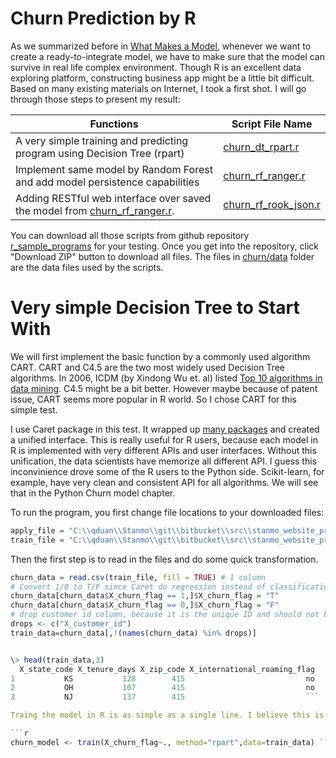 # Churn Prediction by R
As we summarized before in [What Makes a Model](../what_makes_a_model.md), whenever we want to create a ready-to-integrate model, we have to make sure that the model can survive in real life complex environment. Though R is an excellent data exploring platform, constructing business app might be a little bit difficult. Based on many existing materials on Internet, I took a first shot. I will go through those steps to present my result:

|  Functions |  Script File Name |
| -- | -- |
|  A very simple training and predicting program using Decision Tree (rpart) |  [churn_dt_rpart.r](https://github.com/qiyangduan/r_sample_programs/blob/master/churn/churn_dt_rpart.r) |
| Implement same model by Random Forest and add model persistence capabilities | [churn_rf_ranger.r](https://github.com/qiyangduan/r_sample_programs/blob/master/churn/churn_rf_ranger.r)|
| Adding RESTful web interface over saved the model from [churn_rf_ranger.r](https://github.com/qiyangduan/r_sample_programs/blob/master/churn/churn_rf_ranger.r).  | [churn_rf_rook_json.r](https://github.com/qiyangduan/r_sample_programs/blob/master/churn/churn_rf_rook_json.r)|

You can download all those scripts from github repository [r_sample_programs](https://github.com/qiyangduan/r_sample_programs) for your testing. Once you get into the repository, click "Download ZIP" button to download all files.
The files in [churn/data](https://github.com/qiyangduan/r_sample_programs/tree/master/churn/data) folder are the data files used by the scripts.


# Very simple Decision Tree to Start With

We will first implement the basic function by a commonly used algorithm CART. CART and C4.5 are the two most widely used Decision Tree algorithms. In 2006, ICDM (by Xindong Wu et. al) listed [Top 10 algorithms in data mining](http://www.cs.uvm.edu/~icdm/algorithms/10Algorithms-08.pdf). C4.5 might be a bit better. However maybe because of patent issue, CART seems more popular in R world. So I chose CART for this simple test.

I use Caret package in this test. It wrapped up [many packages](http://topepo.github.io/caret/modelList.html) and created a unified interface. This is really useful for R users, because each model in R is implemented with very different APIs and user interfaces. 
Without this unification, the data scientists have memorize all different API. I guess this inconvinience drove some of the R users to the Python side. Scikit-learn, for example, have very clean and consistent API for all algorithms. We will see that in the Python Churn model chapter.

To run the program, you first change file locations to your downloaded files:

```r
apply_file = "C:\\qduan\\Stanmo\\git\\bitbucket\\src\\stanmo_website_proj\\app\\static\\data\\churn_sample_apply.csv"
train_file = "C:\\qduan\\Stanmo\\git\\bitbucket\\src\\stanmo_website_proj\\app\\static\\data\\churn_sample_input.csv"
```

Then the first step is to read in the files and do some quick transformation. 

```r
churn_data = read.csv(train_file, fill = TRUE) # 1 column
# Convert 1/0 to T/F since Caret do regression instead of classification over numerical values
churn_data[churn_data$X_churn_flag == 1,]$X_churn_flag = "T"
churn_data[churn_data$X_churn_flag == 0,]$X_churn_flag = "F"
# drop customer id column, because it is the unique ID and should not be treated as a feature
drops <- c("X_customer_id")
train_data=churn_data[,!(names(churn_data) %in% drops)]


\> head(train_data,3)
  X_state_code X_tenure_days X_zip_code X_international_roaming_flag
1           KS           128        415                           no
2           OH           107        415                           no
3           NJ           137        415                           ```

Traing the model in R is as simple as a single line. I believe this is why R is so loved by most of statisticians.  This model will later be saved onto the disk for future prediction usage.

```r
churn_model <- train(X_churn_flag~., method="rpart",data=train_data) ```



